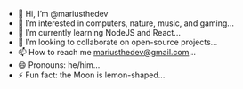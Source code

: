 - 👋 Hi, I’m @mariusthedev
- 👀 I’m interested in computers, nature, music, and gaming...
- 🌱 I’m currently learning NodeJS and React...
- 💞️ I’m looking to collaborate on open-source projects...
- 📫 How to reach me mariusthedev@gmail.com...
- 😄 Pronouns: he/him...
- ⚡ Fun fact: the Moon is lemon-shaped...

<!---
mariusthedev/mariusthedev is a ✨ special ✨ repository because its `README.md` (this file) appears on your GitHub profile.
You can click the Preview link to take a look at your changes.
--->
